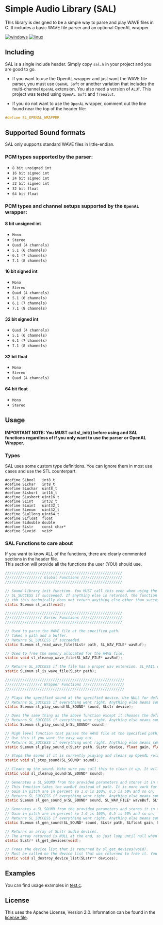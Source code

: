 # Simple Audio Library (SAL)
This library is designed to be a simple way to parse and play WAVE files in C. It includes a basic WAVE file parser and an optional OpenAL wrapper.

[![windows](https://github.com/gwerrry/SAL/actions/workflows/windows.yml/badge.svg)](https://github.com/gwerrry/SAL/actions/workflows/windows.yml)
[![linux](https://github.com/gwerrry/SAL/actions/workflows/linux.yml/badge.svg)](https://github.com/gwerrry/SAL/actions/workflows/linux.yml)
## Including
SAL is a single include header. 
Simply copy ```sal.h``` in your project and you are good to go.   

- If you want to use the OpenAL wrapper and just want the WAVE file parser, you must use ```OpenAL Soft``` or another variation that includes the multi-channel ```OpenAL``` extension.
You also need a version of ```ALUT```. This project was tested using ```OpenAL Soft``` and ```freealut```.

- If you do not want to use the ```OpenAL``` wrapper, comment out the line found near the top of the header file:
```c
#define SL_OPENAL_WRAPPER
```

## Supported Sound formats
SAL only supports standard WAVE files in little-endian.

### PCM types supported by the parser:

- ```8 bit unsigned int```
- ```16 bit signed int```
- ```24 bit signed int```
- ```32 bit signed int```
- ```32 bit float```
- ```64 bit float```

### PCM types and channel setups supported by the ```OpenAL``` wrapper:

#### 8 bit unsigned int
- ```Mono```
- ```Stereo```
- ```Quad (4 channels)```
- ```5.1 (6 channels)```
- ```6.1 (7 channels)```
- ```7.1 (8 channels)```

#### 16 bit signed int
- ```Mono```
- ```Stereo```
- ```Quad (4 channels)```
- ```5.1 (6 channels)```
- ```6.1 (7 channels)```
- ```7.1 (8 channels)```

#### 32 bit signed int
- ```Quad (4 channels)```
- ```5.1 (6 channels)```
- ```6.1 (7 channels)```
- ```7.1 (8 channels)```

#### 32 bit float
- ```Mono```
- ```Stereo```
- ```Quad (4 channels)```

#### 64 bit float
- ```Mono```
- ```Stereo```

## Usage

#### IMPORTANT NOTE: You MUST call sl_init() before using and SAL functions regardless of if you only want to use the parser or OpenAL Wrapper.

### Types
SAL uses some custom type definitions.
You can ignore them in most use cases and use the STL counterpart.

```
#define SLbool   int8_t
#define SLchar   int8_t
#define SLuchar  uint8_t
#define SLshort  int16_t
#define SLushort uint16_t
#define SLint    int32_t
#define SLuint   uint32_t
#define SLenum   uint32_t
#define SLullong uint64_t
#define SLfloat  float
#define SLdouble double
#define SLstr    const char*
#define SLvoid   void*
```

### SAL Functions to care about
If you want to know ALL of the functions, there are clearly commented sections in the header file.   
This section will provide all the functions the user (YOU) should use.

```c
//////////////////////////////////////////////////////
///////////////// Global Functions ///////////////////
//////////////////////////////////////////////////////

// Sound library init function. You MUST call this even when using the wave file parser.
// SL_SUCCESS if succeeded. If anything else is returned, the function failed.
// tbh this technically does not return anything else other than success rn...
static SLenum sl_init(void);

//////////////////////////////////////////////////////
///////////////// Parser Functions ///////////////////
//////////////////////////////////////////////////////

// Used to parse the WAVE file at the specified path.
// Takes a path and a buffer.
// Returns SL_SUCCESS if succeeded.
static SLenum sl_read_wave_file(SLstr path, SL_WAV_FILE* wavBuf);

// Used to free the memory allocated for the WAVE file.
static void sl_cleanup_wave_file(SL_WAV_FILE* wavBuf);

// Returns SL_SUCCESS if the file has a proper wav extension. SL_FAIL otherwise.
static SLenum sl_is_wave_file(SLstr path); 

///////////////////////////////////////////////////////
///////////////// Wrapper Functions ///////////////////
///////////////////////////////////////////////////////

// Plays the specified sound at the specified device. Use NULL for default device.
// Returns SL_SUCCESS if everything went right. Anything else means something happened.
static SLenum sl_play_sound(SL_SOUND* sound, SLstr device);

// Does the same thing as the above function except it chooses the default device.
// Returns SL_SUCCESS if everything went right. Anything else means something happened.
static SLenum sl_play_sound_b(SL_SOUND* sound);

// High level function that parses the WAVE file at the specified path, generates a SL_SOUND, plays the sound, and frees the memory for you.
// Use this if you want the easy way out.
// Returns SL_SUCCESS if everything went right. Anything else means something happened.
static SLenum sl_play_sound_c(SLstr path, SLstr device, float gain, float pitch);

// Stops the sound if it is currently playing and cleans up OpenAL related things. This does not free any other sound things. It simply stops the sound and cleans up OpenAL stuff.
static void sl_stop_sound(SL_SOUND* sound);

// Cleans up the sound. Make sure you call this to clean it up. It will free everything that needs to be freed for you.
static void sl_cleanup_sound(SL_SOUND* sound);

// Generates a SL_SOUND from the provided parameters and stores it in the provided SL_SOUND buffer.
// This function takes the wavBuf instead of path. It is more work for you :)
// Gain in pitch are in percent so 1.0 is 100%, 0.5 is 50% and so on.
// Returns SL_SUCCESS if everything went right. Anything else means something happened.
static SLenum sl_gen_sound_a(SL_SOUND* sound, SL_WAV_FILE* waveBuf, SLfloat gain, SLfloat pitch);

// Generates a SL_SOUND from the provided parameters and stores it in the provided buffer.
// Gain in pitch are in percent so 1.0 is 100%, 0.5 is 50% and so on.
// Returns SL_SUCCESS if everything went right. Anything else means something happened.
static SLenum sl_gen_sound(SL_SOUND* sound, SLstr path, SLfloat gain, SLfloat pitch);

// Returns an array of SLstr audio devices.
// The array returned is NULL at the end, so just loop until null when using this. This can return just NULL if something goes wrong.
static SLstr* sl_get_devices(void);

// Frees the device list that is returned by sl_get_devices(void).
// Must be called on the device list that was returned to free it. You could do it yourself, but this makes it easy.
static void sl_destroy_device_list(SLstr** devices);
```
## Examples
You can find usage examples in [test.c](test.c).

## License

This uses the Apache License, Version 2.0. Information can be found in the [license file](LICENSE).

